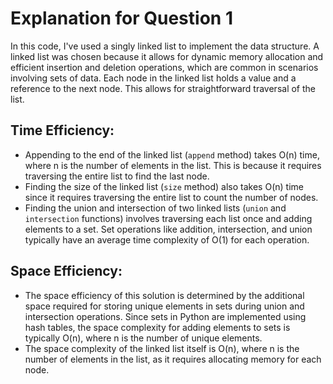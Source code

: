 # Explanation for Question 1

In this code, I've used a singly linked list to implement the data structure. A linked list was chosen because it allows for dynamic memory allocation and efficient insertion and deletion operations, which are common in scenarios involving sets of data. Each node in the linked list holds a value and a reference to the next node. This allows for straightforward traversal of the list.

## Time Efficiency:

- Appending to the end of the linked list (`append` method) takes O(n) time, where n is the number of elements in the list. This is because it requires traversing the entire list to find the last node.
- Finding the size of the linked list (`size` method) also takes O(n) time since it requires traversing the entire list to count the number of nodes.
- Finding the union and intersection of two linked lists (`union` and `intersection` functions) involves traversing each list once and adding elements to a set. Set operations like addition, intersection, and union typically have an average time complexity of O(1) for each operation.

## Space Efficiency:

- The space efficiency of this solution is determined by the additional space required for storing unique elements in sets during union and intersection operations. Since sets in Python are implemented using hash tables, the space complexity for adding elements to sets is typically O(n), where n is the number of unique elements.
- The space complexity of the linked list itself is O(n), where n is the number of elements in the list, as it requires allocating memory for each node.
